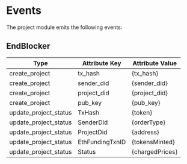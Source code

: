 # Events

The project module emits the following events:

## EndBlocker

| Type                            | Attribute Key            | Attribute Value       |
|---------------------------------|--------------------------|-----------------------|
| create_project                  | tx_hash                  | {tx_hash}             |
| create_project                  | sender_did               | {sender_did}          |
| create_project                  | project_did              | {project_did}         |
| create_project                  | pub_key                  | {pub_key}             |
| update_project_status           | TxHash                   | {token}               |
| update_project_status           | SenderDid                | {orderType}           |
| update_project_status           | ProjectDid               | {address}             |
| update_project_status           | EthFundingTxnID          | {tokensMinted}        |
| update_project_status           | Status                   | {chargedPrices}       |


